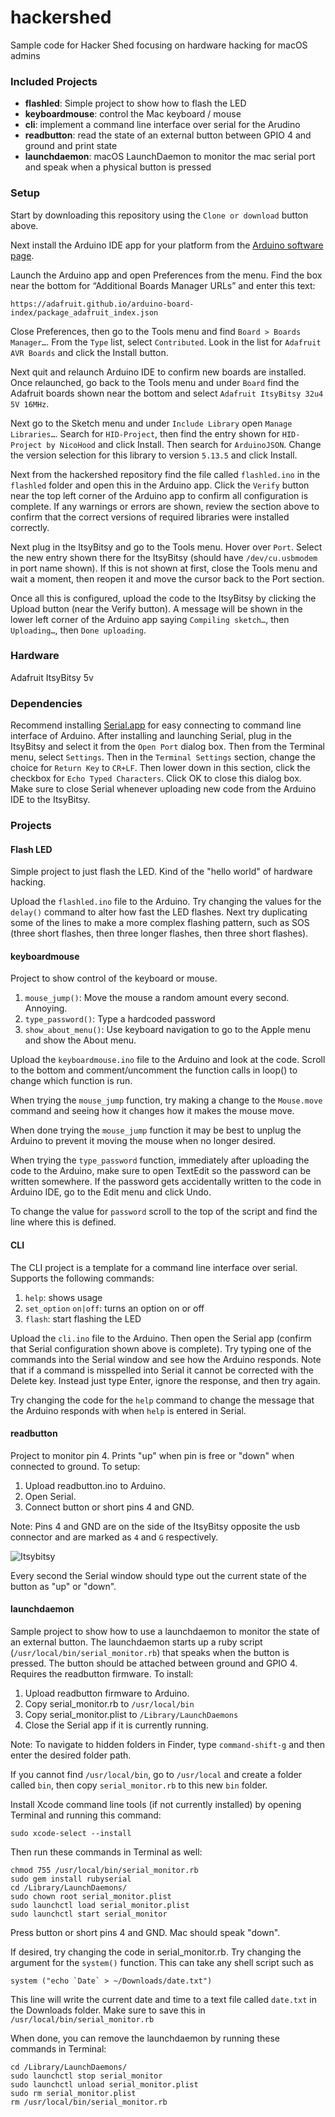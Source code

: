 # hackershed
Sample code for Hacker Shed focusing on hardware hacking for macOS admins

### Included Projects

* **flashled**: Simple project to show how to flash the LED
* **keyboardmouse**: control the Mac keyboard / mouse
* **cli**: implement a command line interface over serial for the Arudino
* **readbutton**: read the state of an external button between GPIO 4 and ground and print state
* **launchdaemon**: macOS LaunchDaemon to monitor the mac serial port and speak when a physical button is pressed
 
### Setup
Start by downloading this repository using the `Clone or download` button above.  

Next install the Arduino IDE app for your platform from the [Arduino software page](https://www.arduino.cc/en/Main/Software). 

Launch the Arduino app and open Preferences from the menu. Find the box near the bottom for “Additional Boards Manager URLs” and enter this text:

    https://adafruit.github.io/arduino-board-index/package_adafruit_index.json

Close Preferences, then go to the Tools menu and find `Board > Boards Manager…`. From the `Type` list, select `Contributed`. Look in the list for `Adafruit AVR Boards` and click the Install button.

Next quit and relaunch Arduino IDE to confirm new boards are installed. Once relaunched, go back to the Tools menu and under `Board` find the Adafruit boards shown near the bottom and select `Adafruit ItsyBitsy 32u4 5V 16MHz`.

Next go to the Sketch menu and under `Include Library` open `Manage Libraries…`. Search for `HID-Project`, then find the entry shown for `HID-Project by NicoHood` and click Install. Then search for `ArduinoJSON`. Change the version selection for this library to version `5.13.5` and click Install.

Next from the hackershed repository find the file  called `flashled.ino` in the `flashled` folder and open this in the Arduino app. Click the `Verify` button near the top left corner of the Arduino app to confirm all configuration is complete. If any warnings or errors are shown, review the section above to confirm that the correct versions of required libraries were installed correctly.

Next plug in the ItsyBitsy and go to the Tools menu.  Hover over `Port`. Select the new entry shown there for the ItsyBitsy (should have `/dev/cu.usbmodem` in port name shown).  If this is not shown at first, close the Tools menu and wait a moment, then reopen it and move the cursor back to the Port section.  

Once all this is configured, upload the code to the ItsyBitsy by clicking the Upload button (near the Verify button). A message will be shown in the lower left corner of the Arduino app saying `Compiling sketch…`, then `Uploading…`, then `Done uploading`. 

### Hardware
Adafruit ItsyBitsy 5v


### Dependencies
Recommend installing [Serial.app](https://www.decisivetactics.com/products/serial/) for easy connecting to command line interface of Arduino.  After installing and launching Serial, plug in the ItsyBitsy and select it from the `Open Port` dialog box.  Then from the Terminal menu, select `Settings`.  Then in the `Terminal Settings` section, change the choice for `Return Key` to `CR+LF`.  Then lower down in this section, click the checkbox for `Echo Typed Characters`.  Click OK to close this dialog box.  Make sure to close Serial whenever uploading new code from the Arduino IDE to the ItsyBitsy.  

### Projects

#### Flash LED
Simple project to just flash the LED. Kind of the "hello world" of hardware hacking.

Upload the `flashled.ino` file to the Arduino.  Try changing the values for the `delay()` command to alter how fast the LED flashes.  Next try duplicating some of the lines to make a more complex flashing pattern, such as SOS (three short flashes, then three longer flashes, then three short flashes).  

#### keyboardmouse
Project to show control of the keyboard or mouse. 

1. `mouse_jump()`: Move the mouse a random amount every second. Annoying.
1. `type_password()`: Type a hardcoded password 
1. `show_about_menu()`: Use keyboard navigation to go to the Apple menu and show the About menu.

Upload the `keyboardmouse.ino` file to the Arduino and look at the code.  Scroll to the bottom and comment/uncomment the function calls in loop() to change which function is run.

When trying the `mouse_jump` function, try making a change to the `Mouse.move` command and seeing how it changes how it makes the mouse move.  

When done trying the `mouse_jump` function it may be best to unplug the Arduino to prevent it moving the mouse when no longer desired.  

When trying the `type_password` function, immediately after uploading the code to the Arduino, make sure to open TextEdit so the password can be written somewhere.  If the password gets accidentally written to the code in Arduino IDE, go to the Edit menu and click Undo.  

To change the value for `password` scroll to the top of the script and find the line where this is defined.

#### CLI
The CLI project is a template for a command line interface over serial.  Supports the following commands:

1. `help`: shows usage
1. `set_option` `on|off`: turns an option on or off
1. `flash`: start flashing the LED

Upload the `cli.ino` file to the Arduino.  Then open the Serial app (confirm that Serial configuration shown above is complete).  Try typing one of the commands into the Serial window and see how the Arduino responds.  Note that if a command is misspelled into Serial it cannot be corrected with the Delete key.  Instead just type Enter, ignore the response, and then try again.  

Try changing the code for the `help` command to change the message that the Arduino responds with when `help` is entered in Serial.  

#### readbutton
Project to monitor pin 4. Prints "up" when pin is free or "down" when connected to ground. To setup:

1. Upload readbutton.ino to Arduino.
1. Open Serial.
1. Connect button or short pins 4 and GND.

Note: Pins 4 and GND are on the side of the ItsyBitsy opposite the usb connector and are marked as `4` and `G` respectively.

![Itsybitsy](http://tc-downloads.s3.amazonaws.com/itsybitsy.jpg)

Every second the Serial window should type out the current state of the button as "up" or "down".  

#### launchdaemon
Sample project to show how to use a launchdaemon to monitor the state of an external button. The launchdaemon starts up a ruby script (`/usr/local/bin/serial_monitor.rb`) that speaks when the button is pressed. The button should be attached between ground and GPIO 4. Requires the readbutton firmware. To install:

1. Upload readbutton firmware to Arduino. 
1. Copy serial_monitor.rb to `/usr/local/bin`
1. Copy serial_monitor.plist to `/Library/LaunchDaemons`
1. Close the Serial app if it is currently running.

Note: To navigate to hidden folders in Finder, type `command-shift-g` and then enter the desired folder path.  

If you cannot find `/usr/local/bin`, go to `/usr/local` and create a folder called `bin`, then copy `serial_monitor.rb` to this new `bin` folder.

Install Xcode command line tools (if not currently installed) by opening Terminal and running this command:

    sudo xcode-select --install

Then run these commands in Terminal as well: 

    chmod 755 /usr/local/bin/serial_monitor.rb
    sudo gem install rubyserial
    cd /Library/LaunchDaemons/
    sudo chown root serial_monitor.plist
    sudo launchctl load serial_monitor.plist 
    sudo launchctl start serial_monitor

Press button or short pins 4 and GND. Mac should speak "down".

If desired, try changing the code in serial_monitor.rb.  Try changing the argument for the `system()` function.  This can take any shell script such as 

    system ("echo `Date` > ~/Downloads/date.txt")

This line will write the current date and time to a text file called `date.txt` in the Downloads folder.  Make sure to save this in `/usr/local/bin/serial_monitor.rb`

When done, you can remove the launchdaemon by running these commands in Terminal: 

    cd /Library/LaunchDaemons/
    sudo launchctl stop serial_monitor
    sudo launchctl unload serial_monitor.plist 
    sudo rm serial_monitor.plist
    rm /usr/local/bin/serial_monitor.rb

